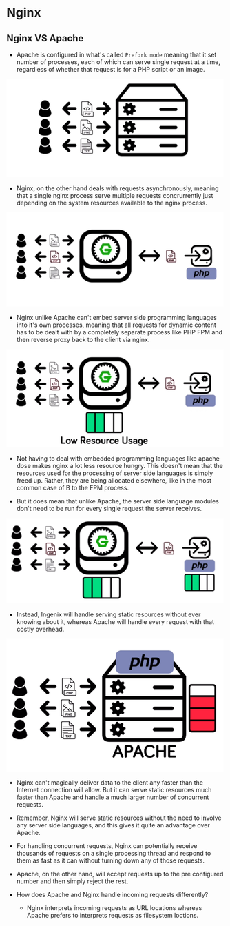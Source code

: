 # Nginx

## Nginx VS Apache

- Apache is configured in what's called `Prefork mode` meaning that it set number of processes, each of which can serve single request at a time, regardless of whether that request is for a PHP script or an image. 

![alt text](./images/nginx-1.png)

- Nginx, on the other hand deals with requests asynchronously, meaning that a single nginx process serve multiple requests concrurrently just depending on the system resources available to the nginx process.

![alt text](./images/nginx-2.png)

- Nginx unlike Apache can't embed server side programming languages into it's own processes, meaning that all requests for dynamic content has to be dealt with by a completely separate process like PHP FPM and then reverse proxy back to the client via nginx.

![alt text](./images/nginx-3.png)

- Not having to deal with embedded programming languages like apache dose makes nginx a lot less resource hungry. This doesn't mean that the resources used for the processing of server side languages is simply freed up. Rather, they are being allocated elsewhere, like in the most common case of B to the FPM process.

- But it does mean that unlike Apache, the server side language modules don't need to be run for every single request the server receives.

![alt text](./images/nginx-4.png)

- Instead, Ingenix will handle serving static resources without ever knowing about it, whereas Apache will handle every request with that costly overhead.

![alt text](./images/nginx-5.png)

- Nginx can't magically deliver data to the client any faster than the Internet connection will allow. But it can serve static resources much faster than Apache and handle a much larger number of concurrent requests.

- Remember, Nginx will serve static resources without the need to involve any server side languages, and this gives it quite an advantage over Apache.

- For handling concurrent requests, Nginx can potentially receive thousands of requests on a single processing thread and respond to them as fast as it can without turning down any of those requests.

- Apache, on the other hand, will accept requests up to the pre configured number and then simply reject the rest.

- How does Apache and Nginx handle incoming requests differently?
    * Nginx interprets incoming requests as URL locations whereas Apache prefers to interprets requests as filesystem loctions. 
